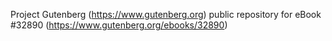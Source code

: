 Project Gutenberg (https://www.gutenberg.org) public repository for eBook #32890 (https://www.gutenberg.org/ebooks/32890)
